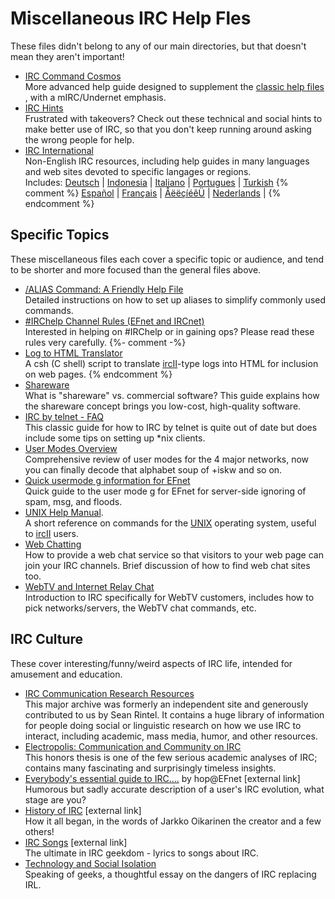 <style type="text/css">
<!--
ul { 
     list-style-image:url(/media/redball.gif);
   }
-->
</style>

# Miscellaneous IRC Help Fles

These files didn't belong to any of our main directories, but that
doesn't mean they aren't important\!

  - [IRC Command Cosmos](ccosmos.html)  
    More advanced help guide designed to supplement the 
	[classic help files](/faq/)
	, with a mIRC/Undernet emphasis.
  - [IRC Hints](hints.html)  
    Frustrated with takeovers? Check out these technical and social
    hints to make better use of IRC, so that you don't keep running
    around asking the wrong people for help.
  - [IRC International](foreign.html)  
    Non-English IRC resources, including help guides in many languages
    and web sites devoted to specific langages or regions.  
    Includes: 
    [Deutsch](/misc/denew2irc.html) |
    [Indonesia](/misc/idnew2irc.html) |
    [Italiano](/misc/itnew2irc.html) |
    [Portugues](/misc/ptnew2irc.html) |
    [Turkish](/misc/trnew2irc.html) 
{% comment %}
	[Español](/misc/esnew2irc.html) |
    [Français](/misc/frnew2irc.html) |
    [ÅëëçíéêÜ](/misc/grnew2irc.html) |
    [Nederlands](/misc/nlnew2irc.html) |
{% endcomment %}

## Specific Topics

These miscellaneous files each cover a specific topic or audience, and
tend to be shorter and more focused than the general files above.

  - [/ALIAS Command: A Friendly Help File](ircalias.html)  
    Detailed instructions on how to set up aliases to simplify commonly
    used commands.
  - [\#IRChelp Channel Rules (EFnet and IRCnet)](/irchelp/rules.html)  
    Interested in helping on \#IRChelp or in gaining ops? Please read
    these rules very carefully.
{%- comment -%}
  - [Log to HTML Translator](irctohtml.csh)  
    A csh (C shell) script to translate [ircII](/irchelp/ircii/)-type
    logs into HTML for inclusion on web pages.
{% endcomment %}
  - [Shareware](shareware.html)  
    What is "shareware" vs. commercial software? This guide explains how
    the shareware concept brings you low-cost, high-quality software.
  - [IRC by telnet - FAQ](/historic/telnet.html)  
    This classic guide for how to IRC by telnet is quite out of date but
    does include some tips on setting up \*nix clients.
  - [User Modes Overview](umodes.html)  
    Comprehensive review of user modes for the 4 major networks, now you
    can finally decode that alphabet soup of +iskw and so on.
  - [Quick usermode g information for EFnet](/protocol/callerid.html)  
    Quick guide to the user mode g for EFnet for server-side ignoring of
    spam, msg, and floods.
  - [UNIX Help Manual](unixhelp.html).  
    A short reference on commands for the [UNIX](http://www.ugu.com)
    operating system, useful to [ircII](/irchelp/ircii/) users.
  - [Web Chatting](webchat.html)  
    How to provide a web chat service so that visitors to your web page
    can join your IRC channels. Brief discussion of how to find web chat
    sites too.
  - [WebTV and Internet Relay Chat](webtv.html)  
    Introduction to IRC specifically for WebTV customers, includes how
    to pick networks/servers, the WebTV chat commands, etc.

## IRC Culture

These cover interesting/funny/weird aspects of IRC life, intended for
amusement and education.

  - [IRC Communication Research Resources](/communication-research/)  
    This major archive was formerly an independent site and generously
    contributed to us by Sean Rintel. It contains a huge library of
    information for people doing social or linguistic research on how we
    use IRC to interact, including academic, mass media, humor, and
    other resources.
  - [Electropolis: Communication and Community on IRC](electropolis.html)  
    This honors thesis is one of the few serious academic analyses of
    IRC; contains many fascinating and surprisingly timeless insights.
  - [Everybody's essential guide to IRC....](https://web.archive.org/web/20110719020816/http://www.acronet.net/~jnelson/guidei)
    by hop@EFnet \[external link\]  
    Humorous but sadly accurate description of a user's IRC evolution,
    what stage are you?
  - [History of IRC](http://www.irc.org/history.html) \[external link\]  
    How it all began, in the words of Jarkko Oikarinen the creator and a
    few others\!
  - [IRC Songs](https://web.archive.org/web/20010611010049/http://www.netway.com/~marci/songs/) \[external link\]  
    The ultimate in IRC geekdom - lyrics to songs about IRC.
  - [Technology and Social Isolation](tech.html)  
    Speaking of geeks, a thoughtful essay on the dangers of IRC
    replacing IRL.

